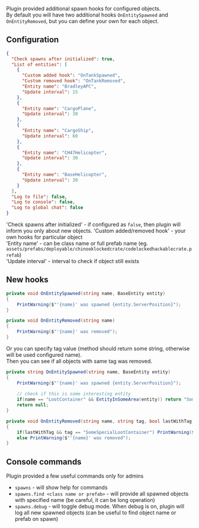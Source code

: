 Plugin provided additional spawn hooks for configured objects.  
By default you will have two additional hooks `OnEntitySpawned` and `OnEntityRemoved`, but you can define your own for each object.

## Configuration
```json
{
  "Check spawns after initialized": true,
  "List of entities": [
    {
      "Custom added hook": "OnTankSpawned",
      "Custom removed hook": "OnTankRemoved",
      "Entity name": "BradleyAPC",
      "Update interval": 15
    },
    {
      "Entity name": "CargoPlane",
      "Update interval": 30
    },
    {
      "Entity name": "CargoShip",
      "Update interval": 60
    },
    {
      "Entity name": "CH47Helicopter",
      "Update interval": 30
    },
    {
      "Entity name": "BaseHelicopter",
      "Update interval": 30
    }
  ],
  "Log to file": false,
  "Log to console": false,
  "Log to global chat": false
}
```

'Check spawns after initialized' - if configured as `false`, then plugin will inform you only about new objects. 
'Custom added/removed hook' - your own hooks for particular object  
'Entity name' - can be class name or full prefab name (eg. `assets/prefabs/deployable/chinooklockedcrate/codelockedhackablecrate.prefab`)  
'Update interval' - interval to check if object still exists

## New hooks
```c#
private void OnEntitySpawned(string name, BaseEntity entity)
{
    PrintWarning($"'{name}' was spawned {entity.ServerPosition}");
}

private void OnEntityRemoved(string name)
{
    PrintWarning($"'{name}' was removed");
}
```
Or you can specify tag value (method should return some string, otherwise will be used configured name).  
Then you can see if all objects with same tag was removed.
```c#
private string OnEntitySpawned(string name, BaseEntity entity)
{
    PrintWarning($"'{name}' was spawned {entity.ServerPosition}");
    
    // check if this is some interesting entity
    if(name == "LootContainer" && EntityInSomeArea(entity)) return "SomeSpecialLootContainer";
    return null;
}

private void OnEntityRemoved(string name, string tag, bool lastWithTag)
{
    if(lastWithTag && tag == "SomeSpecialLootContainer") PrintWarning($"All special loot boxes was removed");
    else PrintWarning($"'{name}' was removed");
}
```

## Console commands
Plugin provided a few useful commands only for admins
- `spawns` - will show help for commands
- `spawns.find <class name or prefab>` - will provide all spawned objects with specified name (be careful, it can be long operation)
- `spawns.debug` - will toggle debug mode. When debug is on, plugin will log all new spawned objects (can be useful to find object name or prefab on spawn)